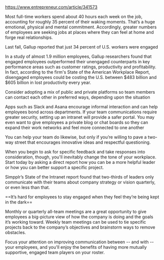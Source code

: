 https://www.entrepreneur.com/article/341573

Most full-time workers spend about 40 hours each week on the job, accounting for roughly 35 percent of their waking moments. That’s a huge emotional, physical and mental commitment. Accordingly, greater numbers of employees are seeking jobs at places where they can feel at home and forge real relationships.

Last fall, Gallup reported that just 34 percent of U.S. workers were engaged

In a study of almost 1.9 million employees, Gallup researchers found that engaged employees outperformed their unengaged counterparts in key performance areas such as customer ratings, productivity and profitability. In fact, according to the firm's State of the American Workplace Report, disengaged employees could be costing the U.S. between $483 billion and $605 billion in lost productivity every year.

Consider adopting a mix of public and private platforms so team members can contact each other in preferred ways, depending upon the situation

Apps such as Slack and Asana encourage informal interaction and can help employees bond across departments. If your team communications require greater security, setting up an intranet will provide a safer portal. You may even want to give employees a private blog or chat boards so they can expand their work networks and feel more connected to one another

You can help your team do likewise, but only if you’re willing to pave a two-way street that encourages innovative ideas and respectful questioning.

When you begin to ask for specific feedback and take responses into consideration, though, you'll inevitably change the tone of your workplace. Start today by asking a direct report how you can be a more helpful leader or how you can better support a specific project.

Simpplr’s State of the Intranet report found that two-thirds of leaders only communicate with their teams about company strategy or vision quarterly, or even less than that.

==It’s hard for employees to stay engaged when they feel they’re being kept in the dark==

Monthly or quarterly all-team meetings are a great opportunity to give employees a big-picture view of how the company is doing and the goals it’s working toward. Weekly team meetings can be used to tie specific projects back to the company’s objectives and brainstorm ways to remove obstacles.

Focus your attention on improving communication between -- and with -- your employees, and you'll enjoy the benefits of having more mutually supportive, engaged team players on your roster.